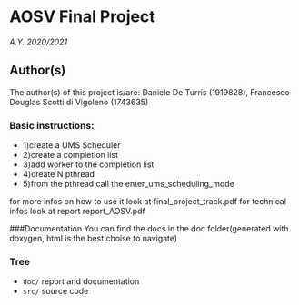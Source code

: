 # AOSV Final Project
_A.Y. 2020/2021_

## Author(s)

The author(s) of this project is/are: Daniele De Turris (1919828), Francesco Douglas Scotti di Vigoleno (1743635) 

### Basic instructions:
  * 1)create a UMS Scheduler
  * 2)create a completion list
  * 3)add worker to the completion list
  * 4)create N pthread
  * 5)from the pthread call the enter_ums_scheduling_mode

for more infos on how to use it look at final_project_track.pdf 
for technical infos look at report report_AOSV.pdf

###Documentation
You can find the docs in the doc folder(generated with doxygen, html is the best choise to navigate)

### Tree
- `doc/` report and documentation
- `src/` source code
